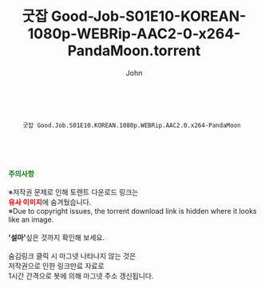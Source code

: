 ﻿---
layout: post
title:  "    굿잡 Good-Job-S01E10-KOREAN-1080p-WEBRip-AAC2-0-x264-PandaMoon.torrent"
author: John
categories: [ 드라마 ]
tags: [  ]
image:  
description: "    굿잡 Good-Job-S01E10-KOREAN-1080p-WEBRip-AAC2-0-x264-PandaMoon torrent 정보 공유"
toc: true
toc_sticky: true
---

<br>

        굿잡 Good.Job.S01E10.KOREAN.1080p.WEBRip.AAC2.0.x264-PandaMoon  
    
<br><br><br>
<p data-ke-size="size16"><b><span style="color: green;">주의사항</span></b><br /><br />※저작권 문제로 인해 토렌트 다운로드 링크는<br /><b><span style="color: red;">유사 이미지</span></b>에 숨겨뒀습니다.<br />※Due to copyright issues, the torrent download link is hidden where it looks like an image.<br /><br /><b>'설마'</b>싶은 것까지 확인해 보세요.<br /><br />숨김링크 클릭 시 마그넷 나타나지 않는 것은<br />저작권으로 인한 링크만료 자료로<br />1시간 간격으로 봇에 의해 마그넷 주소 갱신됩니다.</p>
